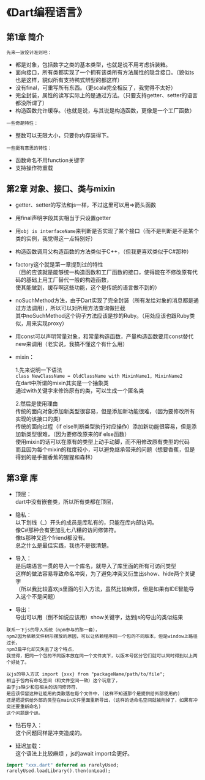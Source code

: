 # 《Dart编程语言》
## 第1章 简介
```
先来一波设计准则吧：
```
* 都是对象，包括数字之类的基本类型，也就是说不用考虑拆装箱。
* 面向接口，所有类都实现了一个拥有该类所有方法属性的隐含接口。（貌似ts也是这样，貌似所有支持鸭式辨型的都这样）
* 没有final，可重写所有东西。（更scala完全相反了，我觉得不太好）
* 完全封装，属性的读写实际上的是通过方法。（只要支持getter、setter的语言都没所谓了）
* 构造函数允许缓存。（也就是说，与其说是构造函数，更像是一个工厂函数）

```
一些奇葩特性：
```
* 整数可以无限大小，只要你内存装得下。

```
一些挺有意思的特性：
```
* 函数命名不用function关键字
* 支持操作符重载

## 第2章 对象、接口、类与mixin
* getter、setter的写法和js一样，不过这里可以用=>箭头函数

* 用final声明字段其实相当于只设置getter
* 用```obj is interfaceName```来判断是否实现了某个接口（而不是判断是不是某个类的实例，我觉得这一点特别好）
* 构造函数调用父构造函数的方法类似于C++，（但我更喜欢类似于C#那种）
* factory这个就是第一章提到过的特性<br>
（目的应该就是能够统一构造函数和工厂函数的接口，使得能在不修改原有代码的基础上用工厂替代一般的构造函数，<br>
使其能做到，缓存啊这些功能，这个是传统的语言做不到的）
* noSuchMethod方法，由于Dart实现了完全封装（所有发给对象的消息都是通过方法调用），所以可以对所用方法查询做拦截<br>
其中noSuchMethod这个钩子方法应该是抄的Ruby。（用处应该也跟Ruby类似，用来实现proxy）
* 用const可以声明常量对象，和常量构造函数，产量构造函数要用const替代new来调用（老实说，我搞不懂这个有什么用）
* mixin：

    1.先来说明一下语法<br>
    ```class NewClassName = OldClassName with MixinName1, MixinName2```<br>
    在dart中所谓的mixin其实是一个抽象类<br>
    通过with关键字来修饰原有的类，可以生成一个匿名类<br>

    2.然后是使用理由<br>
    传统的面向对象添加新类型很容易，但是添加新功能很难，（因为要修改所有实现的该接口的类）<br>
    传统的面向过程（if else判断类型执行对应操作）添加新功能很容易，但是添加新类型很难，（因为要修改原来的if else函数）<br>
    使用mixin的话可以在原有的类型上动手动脚，而不用修改原有类型的代码<br>
    而且因为每个mixin的粒度较小，可以避免继承带来的问题（想要香蕉，但是得到的是手握香蕉的猩猩和森林）

## 第3章 库
* 顶层：<br>
dart中没有嵌套类，所以所有类都在顶层，

* 隐私：<br>
以下划线（_）开头的成员是库私有的，只能在库内部访问。<br>
像C#那种会有更加乱七八糟的访问修饰符。<br>
像ts那种又连个friend都没有。<br>
总之什么是最佳实践，我也不是很清楚。

* 导入：<br>
是后端语言一贯的导入一个库名，就导入了库里面的所有可访问类型<br>
这样的做法容易导致命名冲突，为了避免冲突又衍生出show、hide两个关键字<br>
（所以我比较喜欢js里面的引入方法，虽然比较麻烦，但是如果有IDE智能导入这个不是问题）<br>

* 导出：<br>
导出可以用（倒不如说应该用）show关键字，达到js的导出的类似结果

```
联系一下js的导入系统（npm参与的那一套），
npm2因为依赖文件树形摆放的原因，可以让依赖程序同一个包的不同版本，但是window上路径过长，
npm3扁平化却又失去了这个特点，
我觉得，把同一个包的不同版本放在同一个文件夹下，以版本号区分它们就可以同时得到以上两个好处了。

以js的导入方式 import {xxx} from "packageName/path/to/file";
相当于包内有命名空间（和文件空间一致）这个玩意了，
由于js缺少和包相关的访问修饰符，
是应该保留这种让能用的类散落在每个文件中，(这样不知道那个是提供给外部使用的)
还是把提供给外部的类型在main文件里面重新导出，(这样的话命名空间就被削掉了，如果有冲突还要重新命名)
这个问题是个谜。
```

* 钻石导入：<br>
这个问题同样是冲突造成的。

* 延迟加载：<br>
这个语法上比较麻烦 ，js的await import会更好。
```dart
import "xxx.dart" deferred as rarelyUsed;
rarelyUsed.loadLibrary().then(onLoad);
```